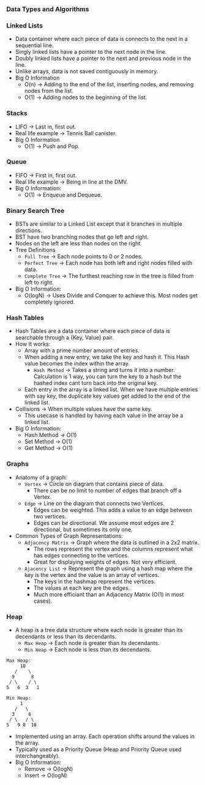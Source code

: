 ### Data Types and Algorithms


### Linked Lists
- Data container where each piece of data is connects to the next in a sequential line.
- Singly linked lists have a pointer to the next node in the line.
- Doubly linked lists have a pointer to the next and previous node in the line.
- Unlike arrays, data is not saved contiguously in memory.
- Big O Information
    - O(n) -> Adding to the end of the list, inserting nodes, and removing nodes from the list.
    - O(1) -> Adding nodes to the beginning of the list.


### Stacks
- LIFO -> Last in, first out.
- Real life example -> Tennis Ball canister.
- Big O Information
    - O(1) -> Push and Pop.


### Queue
- FIFO -> First in, first out.
- Real life example -> Being in line at the DMV.
- Big O Information:
    - O(1) -> Enqueue and Dequeue.


### Binary Search Tree
- BSTs are similar to a Linked List except that it branches in multiple directions.
- BST have two branching nodes that go left and right.
- Nodes on the left are less than nodes on the right.
- Tree Definitions
    - `Full Tree` -> Each node points to 0 or 2 nodes.
    - `Perfect Tree` -> Each node has both left and right nodes filled with data.
    - `Complete Tree` -> The furthest reaching row in the tree is filled from left to right.
- Big O Information:
    - O(logN) -> Uses Divide and Conquer to achieve this. Most nodes get completely ignored.


### Hash Tables
- Hash Tables are a data container where each piece of data is searchable through a {Key, Value} pair.
- How It works:
    - Array with a prime number amount of entries.
    - When adding a new entry, we take the key and hash it. This Hash value becomes the index within the array.
        - `Hash Method` -> Takes a string and turns it into a number. Calculation is 1 way, you can turn the key to a hash but the hashed index cant turn back into the original key.
    - Each entry in the array is a linked list. When we have multiple entries with say key, the duplicate key values get added to the end of the linked list.
- Collisions -> When multiple values have the same key.
    - This usecase is handled by having each value in the array be a linked list.
- Big O Information:
    - Hash Method -> O(1)
    - Set Method -> O(1)
    - Get Method -> O(1)


### Graphs
- Anatomy of a graph:
    - `Vertex` -> Circle on diagram that contains piece of data.
        - There can be no limit to number of edges that branch off a Vertex.
    - `Edge` -> Line on the diagram that connects two Vertices.
        - Edges can be weighted. This adds a value to an edge between two vertices.
        - Edges can be directional. We assume most edges are 2 directional, but sometimes its only one.
- Common Types of Graph Representations:
    - `Adjacency Matrix` -> Graph where the data is outlined in a 2x2 matrix.
        - The rows represent the vertex and the columns represent what has edges connecting to the vertices.
        - Great for displaying weights of edges. Not very efficient.
    - `Ajacency List` -> Represent the graph using a hash map where the key is the vertex and the value is an array of vertices.
        - The keys in the hashmap represent the vertices.
        - The values at each key are the edges.
        - Much more efficiant than an Adjacency Matrix (O(1) in most cases).


### Heap
- A heap is a tree data structure where each node is greater than its decendants or less than its decendants.
    - `Max Heap` -> Each node is greater than its decendants.
    - `Min Heap` -> Each node is less than its decendants.
```
Max Heap:
     10
   /    \
  9      8
 / \    / \
5   6  3   1

Min Heap:
     1
   /   \
  3     6
 / \   / \
5   9 8  10
```
- Implemented using an array. Each operation shifts around the values in the array.
- Typically used as a Priority Queue (Heap and Priority Queue used interchangeably).
- Big O Information:
    - Remove -> O(logN)
    - Insert -> O(logN)
